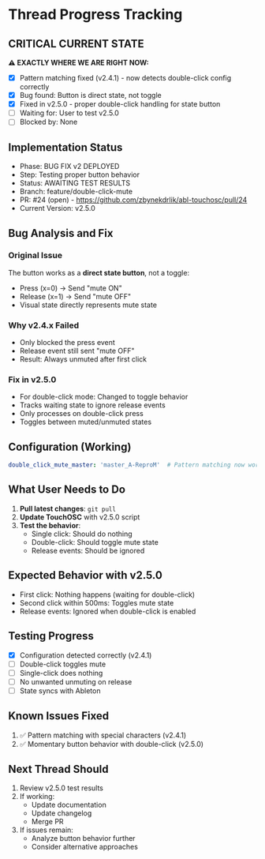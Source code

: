 # Thread Progress Tracking

## CRITICAL CURRENT STATE
**⚠️ EXACTLY WHERE WE ARE RIGHT NOW:**
- [x] Pattern matching fixed (v2.4.1) - now detects double-click config correctly
- [x] Bug found: Button is direct state, not toggle
- [x] Fixed in v2.5.0 - proper double-click handling for state button
- [ ] Waiting for: User to test v2.5.0
- [ ] Blocked by: None

## Implementation Status
- Phase: BUG FIX v2 DEPLOYED
- Step: Testing proper button behavior
- Status: AWAITING TEST RESULTS
- Branch: feature/double-click-mute
- PR: #24 (open) - https://github.com/zbynekdrlik/abl-touchosc/pull/24
- Current Version: v2.5.0

## Bug Analysis and Fix

### Original Issue
The button works as a **direct state button**, not a toggle:
- Press (x=0) → Send "mute ON"
- Release (x=1) → Send "mute OFF"
- Visual state directly represents mute state

### Why v2.4.x Failed
- Only blocked the press event
- Release event still sent "mute OFF"
- Result: Always unmuted after first click

### Fix in v2.5.0
- For double-click mode: Changed to toggle behavior
- Tracks waiting state to ignore release events
- Only processes on double-click press
- Toggles between muted/unmuted states

## Configuration (Working)
```yaml
double_click_mute_master: 'master_A-ReproM'  # Pattern matching now works!
```

## What User Needs to Do
1. **Pull latest changes**: `git pull`
2. **Update TouchOSC** with v2.5.0 script
3. **Test the behavior**:
   - Single click: Should do nothing
   - Double-click: Should toggle mute state
   - Release events: Should be ignored

## Expected Behavior with v2.5.0
- First click: Nothing happens (waiting for double-click)
- Second click within 500ms: Toggles mute state
- Release events: Ignored when double-click is enabled

## Testing Progress
- [x] Configuration detected correctly (v2.4.1)
- [ ] Double-click toggles mute
- [ ] Single-click does nothing
- [ ] No unwanted unmuting on release
- [ ] State syncs with Ableton

## Known Issues Fixed
1. ✅ Pattern matching with special characters (v2.4.1)
2. ✅ Momentary button behavior with double-click (v2.5.0)

## Next Thread Should
1. Review v2.5.0 test results
2. If working:
   - Update documentation
   - Update changelog
   - Merge PR
3. If issues remain:
   - Analyze button behavior further
   - Consider alternative approaches